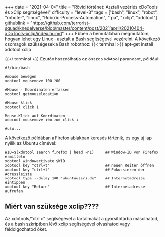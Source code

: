 +++
date = "2021-04-04"
title = "Rövid történet: Asztali vezérlés xDoTools és xClip segítségével"
difficulty = "level-3"
tags = ["bash", "linux", "robot", "roboter", "linux", "Robotic-Process-Automation", "rpa", "xclip", "xdotool"]
githublink = "https://github.com/terrorist-squad/knedelverse/blob/master/content/post/2021/april/20210404-xDoTools-xclip/index.hu.md"
+++
Ebben a bemutatóban megmutatom, hogyan lehet egy Linux - asztalt a Bash segítségével vezérelni. A következő csomagok szükségesek a Bash robothoz:
{{< terminal >}}
apt-get install xdotool xclip

{{</ terminal >}}
Ezután használhatja az összes xdotool parancsot, például:
```
#!/bin/bash

#mouse bewegen
xdotool mousemove 100 200 

#Mouse - Koordinaten erfassen
xdotool getmouselocation 

#Mouse-klick
xdotool click 1 

Mouse-Klick auf Koordinaten
xdotool mousemove 100 200 click 1 

#usw...

```
A következő példában a Firefox ablakban keresés történik, és egy új lap nyílik az Ubuntu címével:
```
WID=$(xdotool search firefox | head -n1)     ## Window-ID von Firefox ermitteln
xdotool windowactivate $WID
xdotool key "ctrl+t"                         ## neuen Reiter öffnen
xdotool key "ctrl+l"                         ## Fokussieren der Adressleiste
xdotool type --delay 100 "ubuntuusers.de"    ## Internetadresse eintippen
xdotool key "Return"                         ## Internetadresse aufrufen 

```

## Miért van szüksége xclip????
Az xdotools/"ctrl c" segítségével a tartalmakat a gyorsítótárba másolhatod, és a bash szkriptben lévő xclip segítségével olvashatod vagy feldolgozhatod őket.
